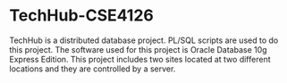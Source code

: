 # TechHub-CSE4126

TechHub is a distributed database project. 
PL/SQL scripts are used to do this project. The software used for this project is Oracle Database 10g Express Edition. This project includes two sites located at two different locations and they are controlled by a server.
